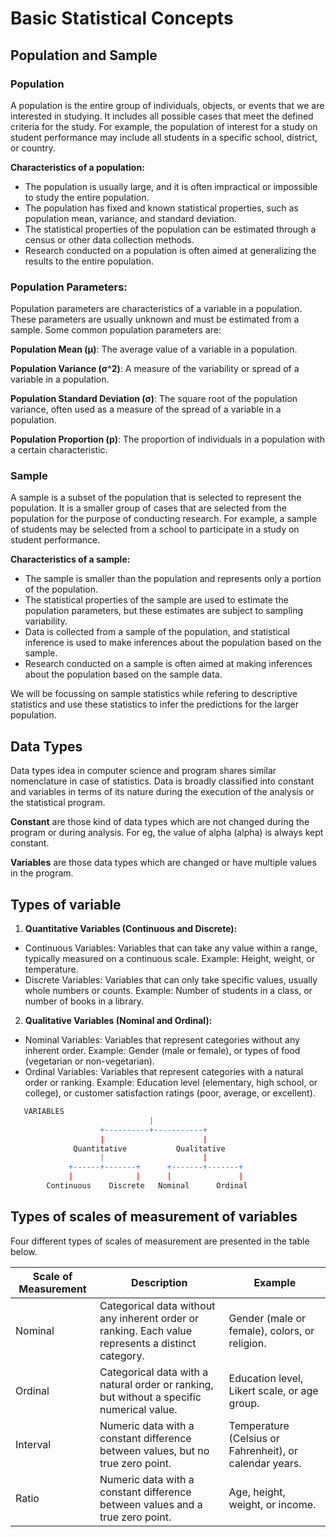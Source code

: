 # Basic Statistical Concepts

## Population and Sample

### Population

A population is the entire group of individuals, objects, or events that we are interested in studying. It includes all possible cases that meet the defined criteria for the study. For example, the population of interest for a study on student performance may include all students in a specific school, district, or country.

**Characteristics of a population:**

-   The population is usually large, and it is often impractical or impossible to study the entire population.
-   The population has fixed and known statistical properties, such as population mean, variance, and standard deviation.
-   The statistical properties of the population can be estimated through a census or other data collection methods.
-   Research conducted on a population is often aimed at generalizing the results to the entire population.

### Population Parameters:

Population parameters are characteristics of a variable in a population. These parameters are usually unknown and must be estimated from a sample. Some common population parameters are:

**Population Mean (μ)**: The average value of a variable in a population.

**Population Variance (σ\^2)**: A measure of the variability or spread of a variable in a population.

**Population Standard Deviation (σ)**: The square root of the population variance, often used as a measure of the spread of a variable in a population.

**Population Proportion (p)**: The proportion of individuals in a population with a certain characteristic.

### Sample

A sample is a subset of the population that is selected to represent the population. It is a smaller group of cases that are selected from the population for the purpose of conducting research. For example, a sample of students may be selected from a school to participate in a study on student performance.

**Characteristics of a sample:**

-   The sample is smaller than the population and represents only a portion of the population.
-   The statistical properties of the sample are used to estimate the population parameters, but these estimates are subject to sampling variability.
-   Data is collected from a sample of the population, and statistical inference is used to make inferences about the population based on the sample.
-   Research conducted on a sample is often aimed at making inferences about the population based on the sample data.

We will be focussing on sample statistics while refering to descriptive statistics and use these statistics to infer the predictions for the larger population.

## Data Types

Data types idea in computer science and program shares similar nomenclature in case of statistics. Data is broadly classified into constant and variables in terms of its nature during the execution of the analysis or the statistical program.

**Constant** are those kind of data types which are not changed during the program or during analysis. For eg, the value of alpha (alpha) is always kept constant.

**Variables** are those data types which are changed or have multiple values in the program.

## Types of variable

1.  **Quantitative Variables (Continuous and Discrete):**

-   Continuous Variables: Variables that can take any value within a range, typically measured on a continuous scale. Example: Height, weight, or temperature.
-   Discrete Variables: Variables that can only take specific values, usually whole numbers or counts. Example: Number of students in a class, or number of books in a library.

2.  **Qualitative Variables (Nominal and Ordinal):**

-   Nominal Variables: Variables that represent categories without any inherent order. Example: Gender (male or female), or types of food (vegetarian or non-vegetarian).
-   Ordinal Variables: Variables that represent categories with a natural order or ranking. Example: Education level (elementary, high school, or college), or customer satisfaction ratings (poor, average, or excellent).


```r
   VARIABLES
                               |
                    +----------+-----------+
                    |                      |
              Quantitative           Qualitative
                    |                      |
             +------+-------+      +-------+-------+
             |              |      |               |
        Continuous    Discrete   Nominal      Ordinal

```

## Types of scales of measurement of variables

Four different types of scales of measurement are presented in the table below.

| **Scale of Measurement** | **Description**                                                                                    | **Example**                                             |
|----------------|------------------------------------|--------------------|
| Nominal                  | Categorical data without any inherent order or ranking. Each value represents a distinct category. | Gender (male or female), colors, or religion.           |
| Ordinal                  | Categorical data with a natural order or ranking, but without a specific numerical value.          | Education level, Likert scale, or age group.            |
| Interval                 | Numeric data with a constant difference between values, but no true zero point.                    | Temperature (Celsius or Fahrenheit), or calendar years. |
| Ratio                    | Numeric data with a constant difference between values and a true zero point.                      | Age, height, weight, or income.                         |
